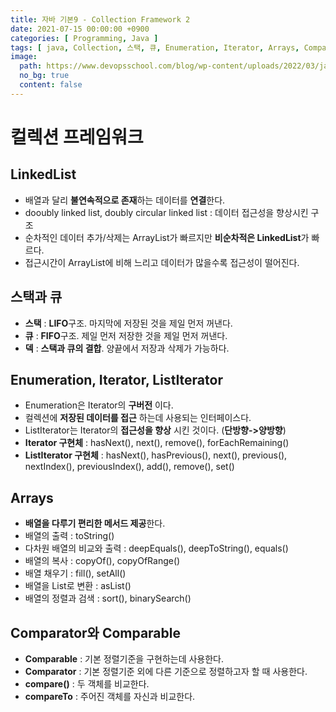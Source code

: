 ```yaml
---
title: 자바 기본9 - Collection Framework 2
date: 2021-07-15 00:00:00 +0900
categories: [ Programming, Java ]
tags: [ java, Collection, 스택, 큐, Enumeration, Iterator, Arrays, Comparator, Comparable ]
image:
  path: https://www.devopsschool.com/blog/wp-content/uploads/2022/03/java_logo_icon_168609.png
  no_bg: true
  content: false
---
```


# 컬렉션 프레임워크

## LinkedList

- 배열과 달리 **불연속적으로 존재**하는 데이터를 **연결**한다.
- dooubly linked list, doubly circular linked list : 데이터 접근성을 향상시킨 구조
- 순차적인 데이터 추가/삭제는 ArrayList가 빠르지만 **비순차적은 LinkedList**가 빠르다.
- 접근시간이 ArrayList에 비해 느리고 데이터가 많을수록 접근성이 떨어진다.

## 스택과 큐

- **스택** : **LIFO**구조. 마지막에 저장된 것을 제일 먼저 꺼낸다.
- **큐** : **FIFO**구조. 제일 먼저 저장한 것을 제일 먼저 꺼낸다.
- **덱** : **스택과 큐의 결합**. 양끝에서 저장과 삭제가 가능하다.

## Enumeration, Iterator, ListIterator

- Enumeration은 Iterator의 **구버전** 이다.
- 컬렉션에 **저장된 데이터를 접근** 하는데 사용되는 인터페이스다.
- ListIterator는 Iterator의 **접근성을 향상** 시킨 것이다. (**단방향->양방향**)
- **Iterator 구현체** : hasNext(), next(), remove(), forEachRemaining()
- **ListIterator 구현체** : hasNext(), hasPrevious(), next(), previous(), nextIndex(), previousIndex(), add(), remove(),
  set()

## Arrays

- **배열을 다루기 편리한 메서드 제공**한다.
- 배열의 출력 : toString()
- 다차원 배열의 비교와 출력 : deepEquals(), deepToString(), equals()
- 배열의 복사 : copyOf(), copyOfRange()
- 배열 채우기 : fill(), setAll()
- 배열을 List로 변환 : asList()
- 배열의 정렬과 검색 : sort(), binarySearch()

## Comparator와 Comparable

- **Comparable** : 기본 정렬기준을 구현하는데 사용한다.
- **Comparator** : 기본 정렬기준 외에 다른 기준으로 정렬하고자 할 때 사용한다.
- **compare()** : 두 객체를 비교한다.
- **compareTo** : 주어진 객체를 자신과 비교한다.
